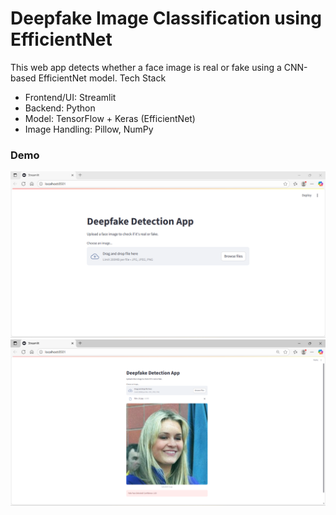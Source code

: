 # Deepfake Image Classification using EfficientNet
This web app detects whether a face image is real or fake using a CNN-based EfficientNet model.
Tech Stack
- Frontend/UI: Streamlit
- Backend: Python
- Model: TensorFlow + Keras (EfficientNet)
- Image Handling: Pillow, NumPy
### Demo
![Deepfake Detection Screenshot](image_1.png)
![Deepfake Detection Screenshot](image_2.png)


